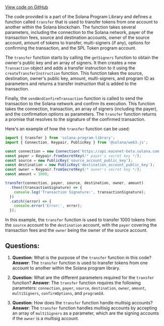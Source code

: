 [View code on GitHub](https://github.com/solana-labs/solana-program-library/token/js/src/actions/transfer.ts)

The code provided is a part of the Solana Program Library and defines a function called `transfer` that is used to transfer tokens from one account to another within the Solana blockchain. The function takes several parameters, including the connection to the Solana network, payer of the transaction fees, source and destination accounts, owner of the source account, amount of tokens to transfer, multi-signers (if any), options for confirming the transaction, and the SPL Token program account.

The `transfer` function starts by calling the `getSigners` function to obtain the owner's public key and an array of signers. It then creates a new `Transaction` object and adds a transfer instruction to it using the `createTransferInstruction` function. This function takes the source, destination, owner's public key, amount, multi-signers, and program ID as parameters and returns a transfer instruction that is added to the transaction.

Finally, the `sendAndConfirmTransaction` function is called to send the transaction to the Solana network and confirm its execution. This function takes the connection, transaction, an array of signers (including the payer), and the confirmation options as parameters. The `transfer` function returns a promise that resolves to the signature of the confirmed transaction.

Here's an example of how the `transfer` function can be used:

```javascript
import { transfer } from 'solana-program-library';
import { Connection, Keypair, PublicKey } from '@solana/web3.js';

const connection = new Connection('https://api.mainnet-beta.solana.com');
const payer = Keypair.fromSecretKey(/* payer's secret key */);
const source = new PublicKey('source_account_public_key');
const destination = new PublicKey('destination_account_public_key');
const owner = Keypair.fromSecretKey(/* owner's secret key */);
const amount = 1000;

transfer(connection, payer, source, destination, owner, amount)
  .then((transactionSignature) => {
    console.log('Transaction Signature:', transactionSignature);
  })
  .catch((error) => {
    console.error('Error:', error);
  });
```

In this example, the `transfer` function is used to transfer 1000 tokens from the `source` account to the `destination` account, with the `payer` covering the transaction fees and the `owner` being the owner of the source account.
## Questions: 
 1. **Question**: What is the purpose of the `transfer` function in this code?
   **Answer**: The `transfer` function is used to transfer tokens from one account to another within the Solana program library.

2. **Question**: What are the different parameters required for the `transfer` function?
   **Answer**: The `transfer` function requires the following parameters: `connection`, `payer`, `source`, `destination`, `owner`, `amount`, `multiSigners`, `confirmOptions`, and `programId`.

3. **Question**: How does the `transfer` function handle multisig accounts?
   **Answer**: The `transfer` function handles multisig accounts by accepting an array of `multiSigners` as a parameter, which are the signing accounts if the `owner` is a multisig account.
